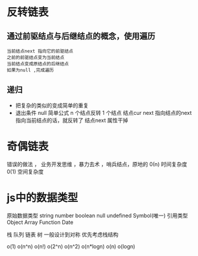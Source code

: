 # 反转链表

## 通过前驱结点与后继结点的概念，使用遍历
    当前结点next 指向它的前驱结点
    之前的前驱结点变为当前结点
    当前结点变成原结点的后继结点
    如果为null ,完成遍历
## 递归
  - 把复杂的类似的变成简单的重复
  - 退出条件 null
  简单公式 n 个结点反转 1 个结点
  结点cur next 指向结点的next 指向当前结点的话，就反转了
结点next 属性干掉


# 奇偶链表
 错误的做法 ， 业务开发思维 ，暴力去术 ，哨兵结点，原地的
 0(n) 时间复杂度
 0(1) 空间复杂度

# js中的数据类型
原始数据类型 string number boolean null undefined Symbol(唯一)
引用类型 Object Array Function Date

栈 队列 链表 树
一般设计到对称 优先考虑栈结构


o(1)
o(n^n)
o(n!)
o(2^n)
o(n^2)
o(n*logn)
o(n)
o(logn)
